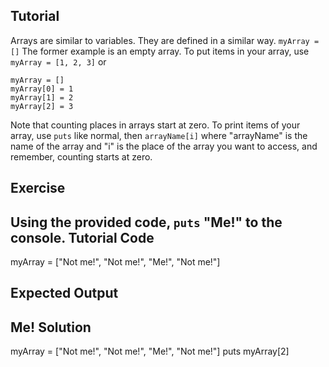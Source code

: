 Tutorial
--------
Arrays are similar to variables. They are defined in a similar way. ```myArray = []``` The former example is an empty array.
To put items in your array, use ```myArray = [1, 2, 3]``` or 

```
myArray = []
myArray[0] = 1
myArray[1] = 2
myArray[2] = 3
```
Note that counting places in arrays start at zero.
To print items of your array, use ```puts``` like normal, then ```arrayName[i]``` where "arrayName" is the name of the array and "i" is the place of the array you want to access, and remember, counting starts at zero.

Exercise
--------
Using the provided code, ```puts``` "Me!" to the console.
Tutorial Code
-------------
myArray = ["Not me!", "Not me!", "Me!", "Not me!"]

Expected Output
---------------
Me!
Solution
--------
myArray = ["Not me!", "Not me!", "Me!", "Not me!"]
puts myArray[2]
